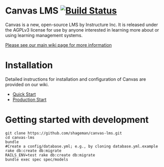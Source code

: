 Canvas LMS [![Build Status](https://travis-ci.org/shageman/canvas-lms.png?branch=master)](https://travis-ci.org/shageman/canvas-lms)
======

Canvas is a new, open-source LMS by Instructure Inc. It is released under the
AGPLv3 license for use by anyone interested in learning more about or using
learning management systems.

[Please see our main wiki page for more information](http://github.com/instructure/canvas-lms/wiki)

Installation
=======

Detailed instructions for installation and configuration of Canvas are provided
on our wiki.

 * [Quick Start](http://github.com/instructure/canvas-lms/wiki/Quick-Start)
 * [Production Start](http://github.com/instructure/canvas-lms/wiki/Production-Start)

Getting started with development
================================

    git clone https://github.com/shageman/canvas-lms.git
    cd canvas-lms
    bundle
    #Create a config/database.yml; e.g., by cloning database.yml.example
    rake db:create db:migrate
    RAILS_ENV=test rake db:create db:migrate
    bundle exec spec spec/models